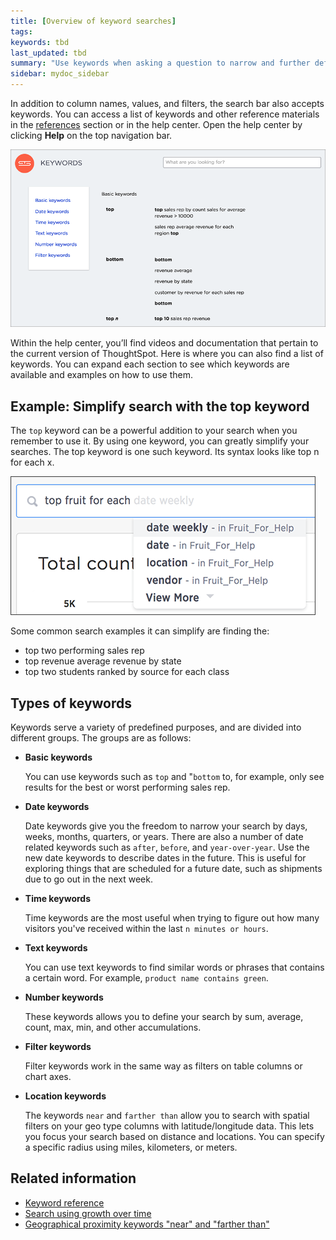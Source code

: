 ```yaml
---
title: [Overview of keyword searches]
tags:
keywords: tbd
last_updated: tbd
summary: "Use keywords when asking a question to narrow and further define your search."
sidebar: mydoc_sidebar
---
```

In addition to column names, values, and filters, the search bar also accepts keywords.  You can access a list of keywords and other reference materials in the [references](/pages/reference/keyword_reference.html#) section or in the help center. Open the help center by clicking **Help** on the top navigation bar.

 ![](/pages/images/help_center_keywords.png "Help center keywords list")

 Within the help center, you’ll find videos and documentation that pertain to the current version of ThoughtSpot. Here is where you can also find a list of keywords. You can expand each section to see which keywords are available and examples on how to use them.

## Example: Simplify search with the top keyword

 The `top` keyword can be a powerful addition to your search when you remember to use it. By using one keyword, you can greatly simplify your searches. The top keyword is one such keyword. Its syntax looks like top n for each x.

![](/pages/images/top_fruit.png "Top keyword syntax")

 Some common search examples it can simplify are finding the:

 -   top two performing sales rep
 -   top revenue average revenue by state
 -   top two students ranked by source for each class


## Types of keywords

Keywords serve a variety of predefined purposes, and are divided into different groups. The groups are as follows:

-   **Basic keywords**

    You can use keywords such as `top` and "`bottom` to, for example, only see results for the best or worst performing sales rep.

-   **Date keywords**

    Date keywords give you the freedom to narrow your search by days, weeks, months, quarters, or years. There are also a number of date related keywords such as `after`, `before`, and `year-over-year`. Use the new date keywords to describe dates in the future. This is useful for exploring things that are scheduled for a future date, such as shipments due to go out in the next week.

-   **Time keywords**

    Time keywords are the most useful when trying to figure out how many visitors you've received within the last `n minutes or hours`.

-   **Text keywords**

    You can use text keywords to find similar words or phrases that contains a certain word. For example, `product name contains green`.

-   **Number keywords**

    These keywords allows you to define your search by sum, average, count, max, min, and other accumulations.

-   **Filter keywords**

    Filter keywords work in the same way as filters on table columns or chart axes.

-   **Location keywords**

    The keywords `near` and `farther than` allow you to search with spatial filters on your geo type columns with latitude/longitude data. This lets you focus your search based on distance and locations. You can specify a specific radius using miles, kilometers, or meters.



## Related information  

- [Keyword reference](/pages/reference/keyword_reference.html#)
- [Search using growth over time](/pages/complex_searches/search_using_growth_over_time.html)  
- [Geographical proximity keywords "near" and "farther than"](/pages/admin/features/proximity_search.html)  
